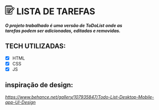# <img width="30px" height="30px" src="./assets/img/bloco-de-anotacoes.png"/> **LISTA DE TAREFAS** 

#### *O projeto trabalhado é uma versão de ToDoList onde as <br> tarefas podem ser adicionadas, editadas e removidas.*

## **TECH UTILIZADAS:**


- [x] HTML 
- [x] CSS 
- [x] JS

## **inspiração de design:** 

*https://www.behance.net/gallery/107935847/Todo-List-Desktop-Mobile-app-UI-Design*
